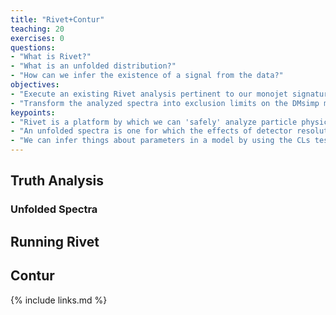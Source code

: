 ```yaml
---
title: "Rivet+Contur"
teaching: 20
exercises: 0
questions:
- "What is Rivet?"
- "What is an unfolded distribution?"
- "How can we infer the existence of a signal from the data?"
objectives:
- "Execute an existing Rivet analysis pertinent to our monojet signature."
- "Transform the analyzed spectra into exclusion limits on the DMsimp model using Contur."
keypoints:
- "Rivet is a platform by which we can 'safely' analyze particle physics truth record data."
- "An unfolded spectra is one for which the effects of detector resolution have been removed through a deconvolution."
- "We can infer things about parameters in a model by using the CLs test statistic."
---
```



## Truth Analysis

### Unfolded Spectra

## Running Rivet

## Contur


{% include links.md %}

